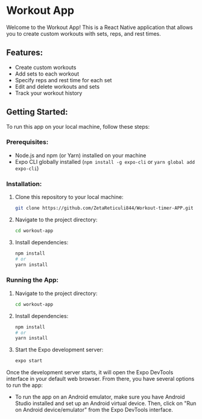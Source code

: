 # Workout App

Welcome to the Workout App! This is a React Native application that allows you to create custom workouts with sets, reps, and rest times.

## Features:

- Create custom workouts
- Add sets to each workout
- Specify reps and rest time for each set
- Edit and delete workouts and sets
- Track your workout history

## Getting Started:

To run this app on your local machine, follow these steps:

### Prerequisites:

- Node.js and npm (or Yarn) installed on your machine
- Expo CLI globally installed (`npm install -g expo-cli` or `yarn global add expo-cli`)

### Installation:

1. Clone this repository to your local machine:

    ```bash
    git clone https://github.com/ZetaReticuli844/Workout-timer-APP.git
    ```

2. Navigate to the project directory:

    ```bash
    cd workout-app
    ```

3. Install dependencies:

    ```bash
    npm install
    # or
    yarn install
    ```

### Running the App:

1. Navigate to the project directory:

    ```bash
    cd workout-app
    ```

2. Install dependencies:

    ```bash
    npm install
    # or
    yarn install
    ```

3. Start the Expo development server:

    ```bash
    expo start
    ```

Once the development server starts, it will open the Expo DevTools interface in your default web browser. From there, you have several options to run the app:

- To run the app on an Android emulator, make sure you have Android Studio installed and set up an Android virtual device. Then, click on "Run on Android device/emulator" from the Expo DevTools interface.


 

